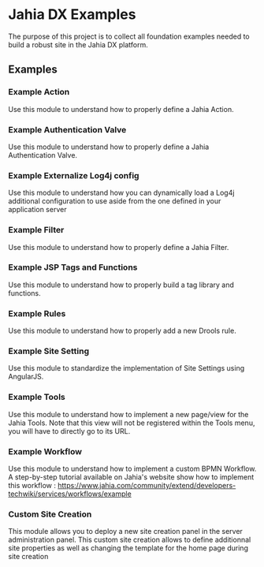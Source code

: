 # Jahia DX Examples
The purpose of this project is to collect all foundation examples needed to build a robust site in the Jahia DX platform.

## Examples

### Example Action
Use this module to understand how to properly define a Jahia Action.

### Example Authentication Valve
Use this module to understand how to properly define a Jahia Authentication Valve.

### Example Externalize Log4j config
Use this module to understand how you can dynamically load a Log4j additional configuration to use aside from the one
 defined in your application server

### Example Filter
Use this module to understand how to properly define a Jahia Filter.

### Example JSP Tags and Functions
Use this module to understand how to properly build a tag library and functions.

### Example Rules
Use this module to understand how to properly add a new Drools rule.

### Example Site Setting
Use this module to standardize the implementation of Site Settings using AngularJS.

### Example Tools
Use this module to understand how to implement a new page/view for the Jahia Tools. Note that this view will not be
registered within the Tools menu, you will have to directly go to its URL.

### Example Workflow
Use this module to understand how to implement a custom BPMN Workflow. A step-by-step tutorial available on Jahia's
website show how to implement this workflow : https://www.jahia.com/community/extend/developers-techwiki/services/workflows/example

### Custom Site Creation
This module allows you to deploy a new site creation panel in the server administration panel. This custom site creation allows to define additionnal site properties as well as changing the template for the home page during site creation